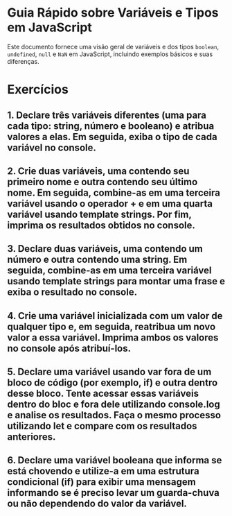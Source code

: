 # Guia Rápido sobre Variáveis e Tipos em JavaScript

Este documento fornece uma visão geral de variáveis e dos tipos `boolean`, `undefined`, `null` e `NaN` em JavaScript, incluindo exemplos básicos e suas diferenças.

# Exercícios

## 1. Declare três variáveis diferentes (uma para cada tipo: string, número e booleano) e atribua valores a elas. Em seguida, exiba o tipo de cada variável no console.

## 2. Crie duas variáveis, uma contendo seu primeiro nome e outra contendo seu último nome. Em seguida, combine-as em uma terceira variável usando o operador + e em uma quarta variável usando template strings. Por fim, imprima os resultados obtidos no console.

## 3. Declare duas variáveis, uma contendo um número e outra contendo uma string. Em seguida, combine-as em uma terceira variável usando template strings para montar uma frase e exiba o resultado no console.

## 4. Crie uma variável inicializada com um valor de qualquer tipo e, em seguida, reatribua um novo valor a essa variável. Imprima ambos os valores no console após atribuí-los.

## 5. Declare uma variável usando var fora de um bloco de código (por exemplo, if) e outra dentro desse bloco. Tente acessar essas variáveis dentro do bloc e fora dele utilizando console.log e analise os resultados. Faça o mesmo processo utilizando let e compare com os resultados anteriores.

## 6. Declare uma variável booleana que informa se está chovendo e utilize-a em uma estrutura condicional (if) para exibir uma mensagem informando se é preciso levar um guarda-chuva ou não dependendo do valor da variável.